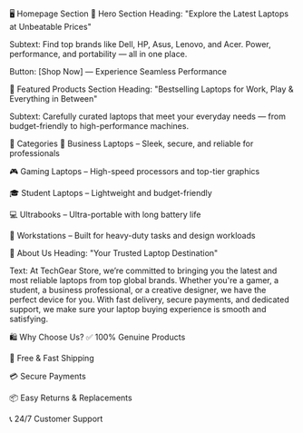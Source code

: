 🖥️ Homepage Section
🔹 Hero Section
Heading:
"Explore the Latest Laptops at Unbeatable Prices"

Subtext:
Find top brands like Dell, HP, Asus, Lenovo, and Acer. Power, performance, and portability — all in one place.

Button:
[Shop Now] — Experience Seamless Performance

🔹 Featured Products Section
Heading:
"Bestselling Laptops for Work, Play & Everything in Between"

Subtext:
Carefully curated laptops that meet your everyday needs — from budget-friendly to high-performance machines.

🔹 Categories
💼 Business Laptops – Sleek, secure, and reliable for professionals

🎮 Gaming Laptops – High-speed processors and top-tier graphics

🎓 Student Laptops – Lightweight and budget-friendly

💻 Ultrabooks – Ultra-portable with long battery life

🔌 Workstations – Built for heavy-duty tasks and design workloads

🧾 About Us
Heading:
"Your Trusted Laptop Destination"

Text:
At TechGear Store, we’re committed to bringing you the latest and most reliable laptops from top global brands. Whether you're a gamer, a student, a business professional, or a creative designer, we have the perfect device for you.
With fast delivery, secure payments, and dedicated support, we make sure your laptop buying experience is smooth and satisfying.

🛍️ Why Choose Us?
✅ 100% Genuine Products

🚚 Free & Fast Shipping

💳 Secure Payments

📦 Easy Returns & Replacements

📞 24/7 Customer Support
